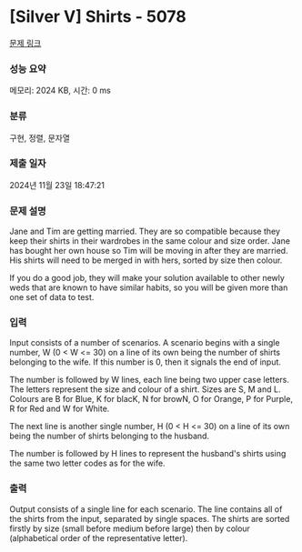 # [Silver V] Shirts - 5078 

[문제 링크](https://www.acmicpc.net/problem/5078) 

### 성능 요약

메모리: 2024 KB, 시간: 0 ms

### 분류

구현, 정렬, 문자열

### 제출 일자

2024년 11월 23일 18:47:21

### 문제 설명

<p>Jane and Tim are getting married. They are so compatible because they keep their shirts in their wardrobes in the same colour and size order. Jane has bought her own house so Tim will be moving in after they are married. His shirts will need to be merged in with hers, sorted by size then colour.</p>

<p>If you do a good job, they will make your solution available to other newly weds that are known to have similar habits, so you will be given more than one set of data to test.</p>

### 입력 

 <p>Input consists of a number of scenarios. A scenario begins with a single number, W (0 < W <= 30) on a line of its own being the number of shirts belonging to the wife. If this number is 0, then it signals the end of input.</p>

<p>The number is followed by W lines, each line being two upper case letters. The letters represent the size and colour of a shirt. Sizes are S, M and L. Colours are B for Blue, K for blacK, N for browN, O for Orange, P for Purple, R for Red and W for White.</p>

<p>The next line is another single number, H (0 < H <= 30) on a line of its own being the number of shirts belonging to the husband.</p>

<p>The number is followed by H lines to represent the husband's shirts using the same two letter codes as for the wife.</p>

### 출력 

 <p>Output consists of a single line for each scenario. The line contains all of the shirts from the input, separated by single spaces. The shirts are sorted firstly by size (small before medium before large) then by colour (alphabetical order of the representative letter).</p>

